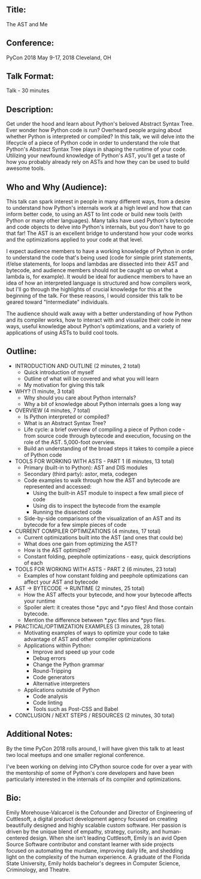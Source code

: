 Title:
------
The AST and Me

Conference:
-----------
PyCon 2018
May 9-17, 2018
Cleveland, OH

Talk Format:
------------
Talk - 30 minutes

Description:
------------
Get under the hood and learn about Python's beloved Abstract Syntax Tree. Ever wonder how Python code is run? Overheard people arguing about whether Python is interpreted or compiled? In this talk, we will delve into the lifecycle of a piece of Python code in order to understand the role that Python's Abstract Syntax Tree plays in shaping the runtime of your code. Utilizing your newfound knowledge of Python's AST, you'll get a taste of how you probably already rely on ASTs and how they can be used to build awesome tools.

Who and Why (Audience):
-----------------------
This talk can spark interest in people in many different ways, from a desire to understand how Python's internals work at a high level and how that can inform better code, to using an AST to lint code or build new tools (with Python or many other languages). Many talks have used Python's bytecode and code objects to delve into Python's internals, but you don't have to go that far! The AST is an excellent bridge to understand how your code works and the optimizations applied to your code at that level.

I expect audience members to have a working knowledge of Python in order to understand the code that's being used (code for simple print statements, if/else statements, for loops and lambdas are dissected into their AST and bytecode, and audience members should not be caught up on what a lambda is, for example). It would be ideal for audience members to have an idea of how an interpreted language is structured and how compilers work, but I'll go through the highlights of crucial knowledge for this at the beginning of the talk. For these reasons, I would consider this talk to be geared toward "Intermediate" individuals.

The audience should walk away with a better understanding of how Python and its compiler works, how to interact with and visualize their code in new ways, useful knowledge about Python's optimizations, and a variety of applications of using ASTs to build cool tools.

Outline:
--------
* INTRODUCTION AND OUTLINE                      (2 minutes, 2 total)
    - Quick introduction of myself
    - Outline of what will be covered and what you will learn
    - My motivation for giving this talk
* WHY?                                          (1 minute, 3 total)
    - Why should you care about Python internals?
    - Why a bit of knowledge about Python internals goes a long way
* OVERVIEW                                      (4 minutes, 7 total)
    -  Is Python interpreted or compiled?
    -  What is an Abstract Syntax Tree?
    -  Life cycle: a brief overview of compiling a piece of Python code - from source code through bytecode and execution, focusing on the role of the AST. 5,000-foot overview.
    -  Build an understanding of the broad steps it takes to compile a piece of Python code
* TOOLS FOR WORKING WITH ASTS - PART 1          (6 minutes, 13 total)
    - Primary (built-in to Python): AST and DIS modules
    - Secondary (third party): astor, meta, codegen
    - Code examples to walk through how the AST and bytecode are represented and accessed:
        - Using the built-in AST module to inspect a few small piece of code
        - Using dis to inspect the bytecode from the example
        - Running the dissected code
    - Side-by-side comparisons of the visualization of an AST and its bytecode for a few simple pieces of code
* CURRENT COMPILER OPTIMIZATIONS                (4 minutes, 17 total)
    -  Current optimizations built into the AST (and ones that could be)
    - What does one gain from optimizing the AST?
    - How is the AST optimized?
    - Constant folding, peephole optimizations - easy, quick descriptions of each
* TOOLS FOR WORKING WITH ASTS - PART 2          (6 minutes, 23 total)
    - Examples of how constant folding and peephole optimizations can affect your AST and bytecode
* AST -> BYTECODE -> RUNTIME                    (2 minutes, 25 total)
    - How the AST affects your bytecode, and how your bytecode affects your runtime
    - Spoiler alert: it creates those *.pyc and *.pyo files! And those contain bytecode.
    - Mention the difference between *.pyc files and *pyo files.
* PRACTICAL/OPTIMIZATION EXAMPLES               (3 minutes, 28 total)
    - Motivating examples of ways to optimize your code to take advantage of AST and other compiler optimizations
    - Applications within Python:
        - Improve and speed up your code
        - Debug errors
        - Change the Python grammar
        - Round-Tripping
        - Code generators
        - Alternative interpreters
    - Applications outside of Python
        - Code analysis
        - Code linting
        - Tools such as Post-CSS and Babel
* CONCLUSION / NEXT STEPS / RESOURCES           (2 minutes, 30 total)


Additional Notes:
-----------------
By the time PyCon 2018 rolls around, I will have given this talk to at least two local meetups and one smaller regional conference.

I've been working on delving into CPython source code for over a year with the mentorship of some of Python's core developers and have been particularly interested in the internals of its compiler and optimizations.

Bio:
----
Emily Morehouse-Valcarcel is the Cofounder and Director of Engineering of Cuttlesoft, a digital product development agency focused on creating beautifully designed and highly scalable custom software. Her passion is driven by the unique blend of empathy, strategy, curiosity, and human-centered design. When she isn’t leading Cuttlesoft, Emily is an avid Open Source Software contributor and constant learner with side projects focused on automating the mundane, improving daily life, and shedding light on the complexity of the human experience. A graduate of the Florida State University, Emily holds bachelor's degrees in Computer Science, Criminology, and Theatre.
